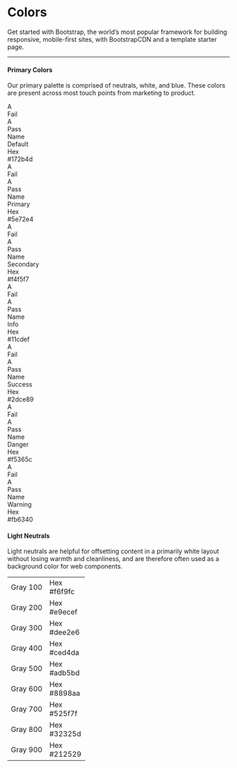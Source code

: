 # Colors

Get started with Bootstrap, the world’s most popular framework for building responsive, mobile-first sites, with BootstrapCDN and a template starter page.

<hr>

#### Primary Colors

Our primary palette is comprised of neutrals, white, and blue. These colors are present across most touch points from marketing to product.

<div class="row">
  <div class="col-lg-4 col-md-6">
    <div class="color-swatch">
      <div class="color-swatch-header bg-default">
        <div class="pass-fail">
          <div class="pass-fail-item-wrap">
            <div class="pass-fail-item-group">
              <div class="pass-fail-item">
                <div class="example">A</div>
                <div class="lozenge">Fail</div>
              </div>
            </div>
            <div class="pass-fail-item-group">
              <div class="pass-fail-item white small">
                <div class="example">A</div>
                <div class="lozenge">Pass</div>
              </div>
            </div>
          </div>
        </div>
      </div>
      <div class="color-swatch-body">
        <div class="prop-item-wrap">
          <div class="prop-item">
            <div class="label">Name</div>
            <div class="value">Default</div>
          </div>
        </div>
        <div class="prop-item-wrap">
          <div class="prop-item">
            <div class="label">Hex</div>
            <div class="value">#172b4d</div>
          </div>
        </div>
      </div>
    </div>
  </div>
  <div class="col-lg-4 col-md-6">
    <div class="color-swatch">
      <div class="color-swatch-header bg-primary">
        <div class="pass-fail">
          <div class="pass-fail-item-wrap">
            <div class="pass-fail-item-group">
              <div class="pass-fail-item">
                <div class="example">A</div>
                <div class="lozenge">Fail</div>
              </div>
            </div>
            <div class="pass-fail-item-group">
              <div class="pass-fail-item white small">
                <div class="example">A</div>
                <div class="lozenge">Pass</div>
              </div>
            </div>
          </div>
        </div>
      </div>
      <div class="color-swatch-body">
        <div class="prop-item-wrap">
          <div class="prop-item">
            <div class="label">Name</div>
            <div class="value">Primary</div>
          </div>
        </div>
        <div class="prop-item-wrap">
          <div class="prop-item">
            <div class="label">Hex</div>
            <div class="value">#5e72e4</div>
          </div>
        </div>
      </div>
    </div>
  </div>
  <div class="col-lg-4 col-md-6">
    <div class="color-swatch">
      <div class="color-swatch-header bg-secondary">
        <div class="pass-fail">
          <div class="pass-fail-item-wrap">
            <div class="pass-fail-item-group">
              <div class="pass-fail-item">
                <div class="example">A</div>
                <div class="lozenge">Fail</div>
              </div>
            </div>
            <div class="pass-fail-item-group">
              <div class="pass-fail-item white small">
                <div class="example">A</div>
                <div class="lozenge">Pass</div>
              </div>
            </div>
          </div>
        </div>
      </div>
      <div class="color-swatch-body">
        <div class="prop-item-wrap">
          <div class="prop-item">
            <div class="label">Name</div>
            <div class="value">Secondary</div>
          </div>
        </div>
        <div class="prop-item-wrap">
          <div class="prop-item">
            <div class="label">Hex</div>
            <div class="value">#f4f5f7</div>
          </div>
        </div>
      </div>
    </div>
  </div>
  <div class="col-lg-4 col-md-6">
    <div class="color-swatch">
      <div class="color-swatch-header bg-info">
        <div class="pass-fail">
          <div class="pass-fail-item-wrap">
            <div class="pass-fail-item-group">
              <div class="pass-fail-item">
                <div class="example">A</div>
                <div class="lozenge">Fail</div>
              </div>
            </div>
            <div class="pass-fail-item-group">
              <div class="pass-fail-item white small">
                <div class="example">A</div>
                <div class="lozenge">Pass</div>
              </div>
            </div>
          </div>
        </div>
      </div>
      <div class="color-swatch-body">
        <div class="prop-item-wrap">
          <div class="prop-item">
            <div class="label">Name</div>
            <div class="value">Info</div>
          </div>
        </div>
        <div class="prop-item-wrap">
          <div class="prop-item">
            <div class="label">Hex</div>
            <div class="value">#11cdef</div>
          </div>
        </div>
      </div>
    </div>
  </div>
  <div class="col-lg-4 col-md-6">
    <div class="color-swatch">
      <div class="color-swatch-header bg-success">
        <div class="pass-fail">
          <div class="pass-fail-item-wrap">
            <div class="pass-fail-item-group">
              <div class="pass-fail-item">
                <div class="example">A</div>
                <div class="lozenge">Fail</div>
              </div>
            </div>
            <div class="pass-fail-item-group">
              <div class="pass-fail-item white small">
                <div class="example">A</div>
                <div class="lozenge">Pass</div>
              </div>
            </div>
          </div>
        </div>
      </div>
      <div class="color-swatch-body">
        <div class="prop-item-wrap">
          <div class="prop-item">
            <div class="label">Name</div>
            <div class="value">Success</div>
          </div>
        </div>
        <div class="prop-item-wrap">
          <div class="prop-item">
            <div class="label">Hex</div>
            <div class="value">#2dce89</div>
          </div>
        </div>
      </div>
    </div>
  </div>
  <div class="col-lg-4 col-md-6">
    <div class="color-swatch">
      <div class="color-swatch-header bg-danger">
        <div class="pass-fail">
          <div class="pass-fail-item-wrap">
            <div class="pass-fail-item-group">
              <div class="pass-fail-item">
                <div class="example">A</div>
                <div class="lozenge">Fail</div>
              </div>
            </div>
            <div class="pass-fail-item-group">
              <div class="pass-fail-item white small">
                <div class="example">A</div>
                <div class="lozenge">Pass</div>
              </div>
            </div>
          </div>
        </div>
      </div>
      <div class="color-swatch-body">
        <div class="prop-item-wrap">
          <div class="prop-item">
            <div class="label">Name</div>
            <div class="value">Danger</div>
          </div>
        </div>
        <div class="prop-item-wrap">
          <div class="prop-item">
            <div class="label">Hex</div>
            <div class="value">#f5365c</div>
          </div>
        </div>
      </div>
    </div>
  </div>
  <div class="col-lg-4 col-md-6">
    <div class="color-swatch">
      <div class="color-swatch-header bg-warning">
        <div class="pass-fail">
          <div class="pass-fail-item-wrap">
            <div class="pass-fail-item-group">
              <div class="pass-fail-item">
                <div class="example">A</div>
                <div class="lozenge">Fail</div>
              </div>
            </div>
            <div class="pass-fail-item-group">
              <div class="pass-fail-item white small">
                <div class="example">A</div>
                <div class="lozenge">Pass</div>
              </div>
            </div>
          </div>
        </div>
      </div>
      <div class="color-swatch-body">
        <div class="prop-item-wrap">
          <div class="prop-item">
            <div class="label">Name</div>
            <div class="value">Warning</div>
          </div>
        </div>
        <div class="prop-item-wrap">
          <div class="prop-item">
            <div class="label">Hex</div>
            <div class="value">#fb6340</div>
          </div>
        </div>
      </div>
    </div>
  </div>
</div>


#### Light Neutrals

Light neutrals are helpful for offsetting content in a primarily white layout without losing warmth and cleanliness, and are therefore often used as a background color for web components.

<table class="table table-colors">
  <tbody>
    <tr>
      <td>
        <div class="swatch" style="background-color: #f6f9fc;"></div>
        Gray 100
      </td>
      <td>
        <div class="lozenge">Hex</div>
        #f6f9fc
      </td>
    </tr>
    <tr>
      <td>
        <div class="swatch" style="background-color: #e9ecef;"></div>
        Gray 200
      </td>
      <td>
        <div class="lozenge">Hex</div>
        #e9ecef
      </td>
    </tr>
    <tr>
      <td>
        <div class="swatch" style="background-color: #dee2e6;"></div>
        Gray 300
      </td>
      <td>
        <div class="lozenge">Hex</div>
        #dee2e6
      </td>
    </tr>
    <tr>
      <td>
        <div class="swatch" style="background-color: #ced4da;"></div>
        Gray 400
      </td>
      <td>
        <div class="lozenge">Hex</div>
        #ced4da
      </td>
    </tr>
    <tr>
      <td>
        <div class="swatch" style="background-color: #adb5bd;"></div>
        Gray 500
      </td>
      <td>
        <div class="lozenge">Hex</div>
        #adb5bd
      </td>
    </tr>
    <tr>
      <td>
        <div class="swatch" style="background-color: #8898aa;"></div>
        Gray 600
      </td>
      <td>
        <div class="lozenge">Hex</div>
        #8898aa
      </td>
    </tr>
    <tr>
      <td>
        <div class="swatch" style="background-color: #525f7f;"></div>
        Gray 700
      </td>
      <td>
        <div class="lozenge">Hex</div>
        #525f7f
      </td>
    </tr>
    <tr>
      <td>
        <div class="swatch" style="background-color: #32325d;"></div>
        Gray 800
      </td>
      <td>
        <div class="lozenge">Hex</div>
        #32325d
      </td>
    </tr>
    <tr>
      <td>
        <div class="swatch" style="background-color: #212529;"></div>
        Gray 900
      </td>
      <td>
        <div class="lozenge">Hex</div>
        #212529
      </td>
    </tr>
  </tbody>
</table>
